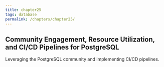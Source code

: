 ```yaml
---
title: chapter25
tags: database
permalink: /chapters/chapter25/
---
```

## Community Engagement, Resource Utilization, and CI/CD Pipelines for PostgreSQL

Leveraging the PostgreSQL community and implementing CI/CD pipelines.
